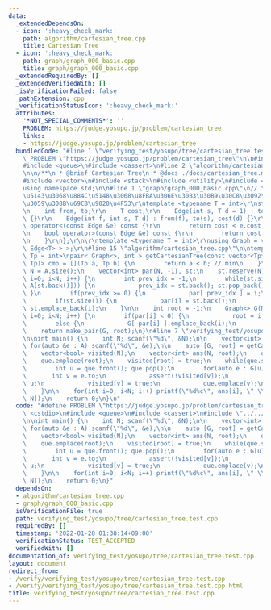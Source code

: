 ```yaml
---
data:
  _extendedDependsOn:
  - icon: ':heavy_check_mark:'
    path: algorithm/cartesian_tree.cpp
    title: Cartesian Tree
  - icon: ':heavy_check_mark:'
    path: graph/graph_000_basic.cpp
    title: graph/graph_000_basic.cpp
  _extendedRequiredBy: []
  _extendedVerifiedWith: []
  _isVerificationFailed: false
  _pathExtension: cpp
  _verificationStatusIcon: ':heavy_check_mark:'
  attributes:
    '*NOT_SPECIAL_COMMENTS*': ''
    PROBLEM: https://judge.yosupo.jp/problem/cartesian_tree
    links:
    - https://judge.yosupo.jp/problem/cartesian_tree
  bundledCode: "#line 1 \"verifying_test/yosupo/tree/cartesian_tree.test.cpp\"\n#define\
    \ PROBLEM \"https://judge.yosupo.jp/problem/cartesian_tree\"\n\n#include <cstdio>\n\
    #include <queue>\n#include <cassert>\n#line 2 \"algorithm/cartesian_tree.cpp\"\
    \n\n/**\n * @brief Cartesian Tree\n * @docs ./docs/cartesian_tree.md\n */\n\n\
    #include <vector>\n#include <stack>\n#include <utility>\n#include <functional>\n\
    using namespace std;\n\n#line 1 \"graph/graph_000_basic.cpp\"\n// \u79FB\u52D5\
    \u5143\u3068\u884C\u5148\u3068\u8FBA\u306E\u30B3\u30B9\u30C8\u3092\u8A18\u9332\
    \u3059\u308B\u69CB\u9020\u4F53\r\ntemplate <typename T = int>\r\nstruct Edge {\r\
    \n    int from, to;\r\n    T cost;\r\n    Edge(int s, T d = 1) : to(s), cost(d)\
    \ {}\r\n    Edge(int f, int s, T d) : from(f), to(s), cost(d) {}\r\n\r\n    bool\
    \ operator<(const Edge &e) const {\r\n        return cost < e.cost;\r\n    }\r\
    \n    bool operator>(const Edge &e) const {\r\n        return cost > e.cost;\r\
    \n    }\r\n};\r\n\r\ntemplate <typename T = int>\r\nusing Graph = vector< vector<\
    \ Edge<T> > >;\r\n#line 15 \"algorithm/cartesian_tree.cpp\"\n\ntemplate <typename\
    \ Tp = int>\npair< Graph<>, int > getCartesianTree(const vector<Tp> &A,\n    function<bool(Tp,\
    \ Tp)> cmp = [](Tp a, Tp b) {\n        return a < b; // min\n    }\n) {\n    int\
    \ N = A.size();\n    vector<int> par(N, -1), st;\n    st.reserve(N);\n    for(int\
    \ i=0; i<N; i++) {\n        int prev_idx = -1;\n        while(st.size() and cmp(A[i],\
    \ A[st.back()])) {\n            prev_idx = st.back(); st.pop_back();\n       \
    \ }\n        if(prev_idx >= 0) {\n            par[ prev_idx ] = i;\n        }\n\
    \        if(st.size()) {\n            par[i] = st.back();\n        }\n       \
    \ st.emplace_back(i);\n    }\n\n    int root = -1;\n    Graph<> G(N);\n    for(int\
    \ i=0; i<N; i++) {\n        if(par[i] < 0) {\n            root = i;\n        }\n\
    \        else {\n            G[ par[i] ].emplace_back(i);\n        }\n    }\n\
    \    return make_pair(G, root);\n}\n#line 7 \"verifying_test/yosupo/tree/cartesian_tree.test.cpp\"\
    \n\nint main() {\n    int N; scanf(\"%d\", &N);\n\n    vector<int> A(N);\n   \
    \ for(auto &e : A) scanf(\"%d\", &e);\n\n    auto [G, root] = getCartesianTree(A);\n\
    \    vector<bool> visited(N);\n    vector<int> ans(N, root);\n    queue<int> que;\n\
    \    que.emplace(root);\n    visited[root] = true;\n    while(que.size()) {\n\
    \        int u = que.front(); que.pop();\n        for(auto e : G[u]) {\n     \
    \       int v = e.to;\n            assert(!visited[v]);\n            ans[v] =\
    \ u;\n            visited[v] = true;\n            que.emplace(v);\n        }\n\
    \    }\n\n    for(int i=0; i<N; i++) printf(\"%d%c\", ans[i], \" \\n\"[i + 1 ==\
    \ N]);\n    return 0;\n}\n"
  code: "#define PROBLEM \"https://judge.yosupo.jp/problem/cartesian_tree\"\n\n#include\
    \ <cstdio>\n#include <queue>\n#include <cassert>\n#include \"../../../algorithm/cartesian_tree.cpp\"\
    \n\nint main() {\n    int N; scanf(\"%d\", &N);\n\n    vector<int> A(N);\n   \
    \ for(auto &e : A) scanf(\"%d\", &e);\n\n    auto [G, root] = getCartesianTree(A);\n\
    \    vector<bool> visited(N);\n    vector<int> ans(N, root);\n    queue<int> que;\n\
    \    que.emplace(root);\n    visited[root] = true;\n    while(que.size()) {\n\
    \        int u = que.front(); que.pop();\n        for(auto e : G[u]) {\n     \
    \       int v = e.to;\n            assert(!visited[v]);\n            ans[v] =\
    \ u;\n            visited[v] = true;\n            que.emplace(v);\n        }\n\
    \    }\n\n    for(int i=0; i<N; i++) printf(\"%d%c\", ans[i], \" \\n\"[i + 1 ==\
    \ N]);\n    return 0;\n}"
  dependsOn:
  - algorithm/cartesian_tree.cpp
  - graph/graph_000_basic.cpp
  isVerificationFile: true
  path: verifying_test/yosupo/tree/cartesian_tree.test.cpp
  requiredBy: []
  timestamp: '2022-01-28 01:38:14+09:00'
  verificationStatus: TEST_ACCEPTED
  verifiedWith: []
documentation_of: verifying_test/yosupo/tree/cartesian_tree.test.cpp
layout: document
redirect_from:
- /verify/verifying_test/yosupo/tree/cartesian_tree.test.cpp
- /verify/verifying_test/yosupo/tree/cartesian_tree.test.cpp.html
title: verifying_test/yosupo/tree/cartesian_tree.test.cpp
---
```

